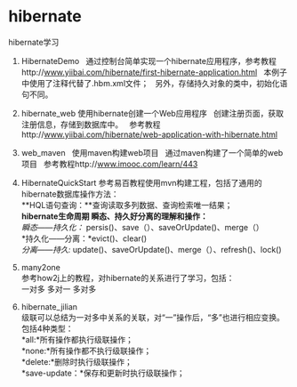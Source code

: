 # hibernate
hibernate学习

1. HibernateDemo
   通过控制台简单实现一个hibernate应用程序，参考教程http://www.yiibai.com/hibernate/first-hibernate-application.html
   本例子中使用了注释代替了.hbm.xml文件；
   另外，存储持久对象的类中，初始化语句不同。
  
2. hibernate_web
   使用hibernate创建一个Web应用程序
   创建注册页面，获取注册信息，存储到数据库中。
   参考教程http://www.yiibai.com/hibernate/web-application-with-hibernate.html

3. web_maven
   使用maven构建web项目
   通过maven构建了一个简单的web项目 
   参考教程http://www.imooc.com/learn/443

4. HibernateQuickStart
   参考易百教程使用mvn构建工程，包括了通用的hibernate数据库操作方法：<br>
   **HQL语句查询：**查询读取多列数据、查询检索唯一结果；<br>
   **hibernate生命周期 瞬态、持久好分离的理解和操作：**<br>
	   *瞬态——持久化：* persis()、save（）、saveOrUpdate()、merge（）<br>
	   *持久化——分离：*evict()、clear() <br>
	   *分离——持久:* update()、saveOrUpdate()、merge（）、refresh()、lock()<br>
5. many2one<br>
   参考how2j上的教程，对hibernate的关系进行了学习，包括：<br>
   一对多  多对一  多对多	<br>	
6. hibernate_jilian<br>
   级联可以总结为一对多中关系的关联，对“一”操作后，“多”也进行相应变换。包括4种类型：<br>
	*all:*所有操作都执行级联操作；<br> 
  	*none:*所有操作都不执行级联操作；<br>
   *delete:*删除时执行级联操作；<br>
   *save-update：*保存和更新时执行级联操作；<br>
   
 

   

